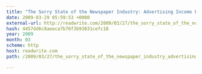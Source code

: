 ```yaml
---
title: "The Sorry State of the Newspaper Industry: Advertising Income Fell 16.6% in 2008"
date: 2009-03-29 05:59:53 +0000
external-url: http://readwrite.com/2009/03/27/the_sorry_state_of_the_newspaper_industry_advertising_falls_16_precent
hash: 4457dd6c8aeeca7b76f3b93031cefc18
year: 2009
month: 03
scheme: http
host: readwrite.com
path: /2009/03/27/the_sorry_state_of_the_newspaper_industry_advertising_falls_16_precent

---
```



